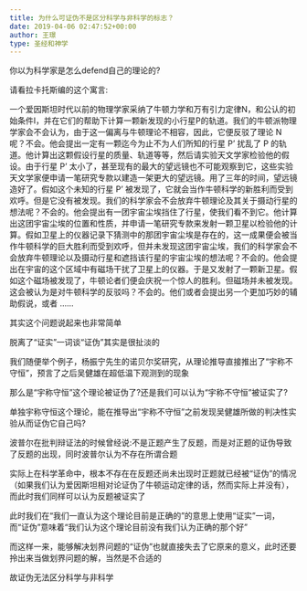 ```yaml
---
title: 为什么可证伪不是区分科学与非科学的标志？
date: 2019-04-06 02:47:52+00:00
author: 王璟
type: 圣经和神学
---
```

你以为科学家是怎么defend自己的理论的?

请看拉卡托斯编的这个寓言:

一个爱因斯坦时代以前的物理学家采纳了牛顿力学和万有引力定律N，和公认的初始条件I，并在它们的帮助下计算一颗新发现的小行星P的轨道。我们的牛顿派物理学家会不会认为，由于这一偏离与牛顿理论不相容，因此，它便反驳了理论 N 呢？不会。他会提出一定有一颗迄今为止不为人们所知的行星 P’ 扰乱了 P 的轨道。他计算出这颗假设行星的质量、轨道等等，然后请实验天文学家检验他的假设。由于行星 P’ 太小了，甚至现有的最大的望远镜也不可能观察到它，这些实验天文学家便申请一笔研究专款以建造一架更大的望远镜。用了三年的时间，望远镜造好了。假如这个未知的行星 P’ 被发现了，它就会当作牛顿科学的新胜利而受到欢呼。但是它没有被发现。我们的科学家会不会放弃牛顿理论及其关于摄动行星的想法呢？不会的。他会提出有一团宇宙尘埃挡住了行星，使我们看不到它。他计算出这团宇宙尘埃的位置和性质，并申请一笔研究专款来发射一颗卫星以检验他的计算。假如卫星上的仪器记录下猜测中的那团宇宙尘埃是存在的，这一成果便会被当作牛顿科学的巨大胜利而受到欢呼，但并未发现这团宇宙尘埃，我们的科学家会不会放弃牛顿理论以及摄动行星和遮挡该行星的宇宙尘埃的想法呢？不会的。他会提出在宇宙的这个区域中有磁场干扰了卫星上的仪器。于是又发射了一颗新卫星。假如这个磁场被发现了，牛顿论者们便会庆祝一个惊人的胜利。但磁场并未被发现。这会被认为是对牛顿科学的反驳吗？不会的。他们或者会提出另一个更加巧妙的辅助假说，或者 ……

其实这个问题说起来也非常简单

脱离了“证实”一词谈“证伪”其实是很扯淡的

我们随便举个例子，杨振宁先生的诺贝尔奖研究，从理论推导直接推出了“宇称不守恒”，预言了之后吴健雄在超低温下观测到的现象

那么是“宇称守恒”这个理论被证伪了?还是我们可以认为“宇称不守恒”被证实了?

单独宇称守恒这个理论，能在推导出“宇称不守恒”之前发现吴健雄所做的判决性实验从而证伪它自己吗?

波普尔在批判辩证法的时候曾经说:不是正题产生了反题，而是对正题的证伪导致了反题的出现，同时波普尔认为不存在所谓合题

实际上在科学革命中，根本不存在在反题还尚未出现时正题就已经被“证伪”的情况（如果我们认为爱因斯坦相对论证伪了牛顿运动定律的话，然而实际上并没有），而此时我们同样可以认为反题被证实了

此时我们在“我们一直认为这个理论目前是正确的”的意思上使用“证实”一词，而“证伪”意味着“我们认为这个理论目前没有我们认为正确的那个好”

而这样一来，能够解决划界问题的“证伪”也就直接失去了它原来的意义，此时还要拎出来当做划界问题的解，当然是不合适的

故证伪无法区分科学与非科学



